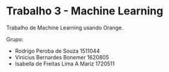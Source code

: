 # Trabalho 3 - Machine Learning

Trabalho de Machine Learning usando Orange.

Grupo:

- Rodrigo Peroba de Souza 1511044
- Vinicius Bernardes Bonemer 1620805
- Isabella de Freitas Lima A Mariz 1720511
